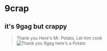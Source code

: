 # 9crap
## it's **9gag** but crappy
> Thank you Here's Mr. Potato, Let him cook
![Thank you 9gag here's a Potato](https://static.vecteezy.com/system/resources/previews/004/990/951/original/cartoon-cute-potato-being-a-chef-on-a-white-background-free-vector.jpg)
